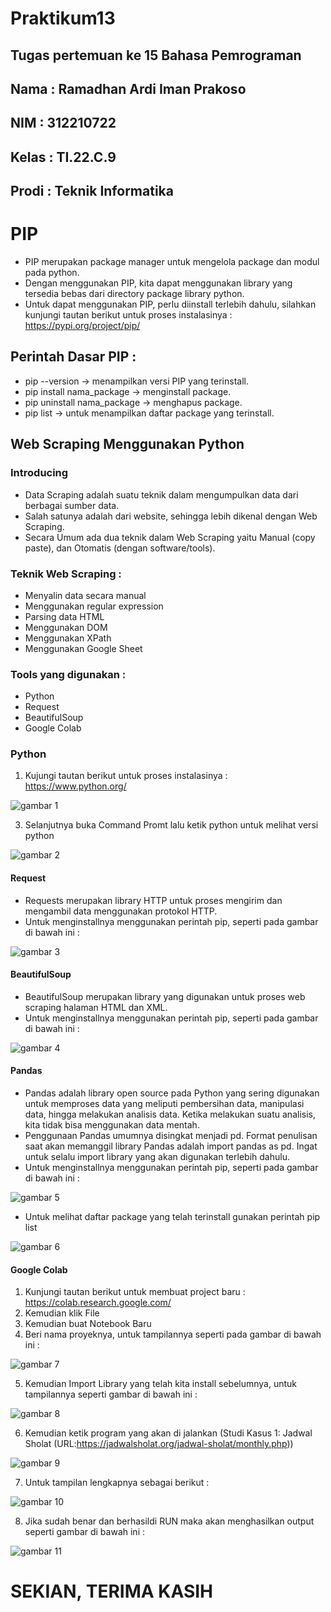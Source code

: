 # Praktikum13

## Tugas pertemuan ke 15 Bahasa Pemrograman
## Nama : Ramadhan Ardi Iman Prakoso
## NIM : 312210722
## Kelas : TI.22.C.9
## Prodi : Teknik Informatika

# PIP

* PIP merupakan package manager untuk mengelola package dan modul pada python.
* Dengan menggunakan PIP, kita dapat menggunakan library yang tersedia bebas dari directory package library python.
* Untuk dapat menggunakan PIP, perlu diinstall terlebih dahulu, silahkan kunjungi tautan berikut untuk proses instalasinya : https://pypi.org/project/pip/

## Perintah Dasar PIP :

* pip --version -> menampilkan versi PIP yang terinstall.
* pip install nama_package -> menginstall package.
* pip uninstall nama_package -> menghapus package.
* pip list -> untuk menampilkan daftar package yang terinstall.

## Web Scraping Menggunakan Python

### Introducing

* Data Scraping adalah suatu teknik dalam mengumpulkan data dari berbagai sumber data.
* Salah satunya adalah dari website, sehingga lebih dikenal dengan Web Scraping.
* Secara Umum ada dua teknik dalam Web Scraping yaitu Manual (copy paste), dan Otomatis (dengan software/tools).

### Teknik Web Scraping :

* Menyalin data secara manual
* Menggunakan regular expression
* Parsing data HTML
* Menggunakan DOM
* Menggunakan XPath
* Menggunakan Google Sheet

### Tools yang digunakan :

* Python
* Request
* BeautifulSoup
* Google Colab

### Python

1. Kujungi tautan berikut untuk proses instalasinya : https://www.python.org/

![gambar 1](img/1.png)

3. Selanjutnya buka Command Promt lalu ketik python untuk melihat versi python

![gambar 2](img/2.png)

#### Request

* Requests merupakan library HTTP untuk proses mengirim dan mengambil data menggunakan protokol HTTP.
* Untuk menginstallnya menggunakan perintah pip, seperti pada gambar di bawah ini :

![gambar 3](img/3.png)

#### BeautifulSoup

* BeautifulSoup merupakan library yang digunakan untuk proses web scraping halaman HTML dan XML.
* Untuk menginstallnya menggunakan perintah pip, seperti pada gambar di bawah ini :

![gambar 4](img/4.png)

#### Pandas

* Pandas adalah library open source pada Python yang sering digunakan untuk memproses data yang meliputi pembersihan data, manipulasi data, hingga melakukan analisis data. Ketika melakukan suatu analisis, kita tidak bisa menggunakan data mentah.
* Penggunaan Pandas umumnya disingkat menjadi pd. Format penulisan saat akan memanggil library Pandas adalah import pandas as pd. Ingat untuk selalu import library yang akan digunakan terlebih dahulu.
* Untuk menginstallnya menggunakan perintah pip, seperti pada gambar di bawah ini :

![gambar 5](img/5.png)

* Untuk melihat daftar package yang telah terinstall gunakan perintah pip list

![gambar 6](img/6.png)

#### Google Colab

1. Kunjungi tautan berikut untuk membuat project baru : https://colab.research.google.com/
2. Kemudian klik File
3. Kemudian buat Notebook Baru
4. Beri nama proyeknya, untuk tampilannya seperti pada gambar di bawah ini :

![gambar 7](img/7.png)

5. Kemudian Import Library yang telah kita install sebelumnya, untuk tampilannya seperti gambar di bawah ini :

![gambar 8](img/8.png)

6. Kemudian ketik program yang akan di jalankan (Studi Kasus 1: Jadwal Sholat (URL:https://jadwalsholat.org/jadwal-sholat/monthly.php))

![gambar 9](img/9.png)

7. Untuk tampilan lengkapnya sebagai berikut :

![gambar 10](img/10.png)

8. Jika sudah benar dan berhasildi RUN maka akan menghasilkan output seperti gambar di bawah ini :

![gambar 11](img/11.png)

# SEKIAN, TERIMA KASIH